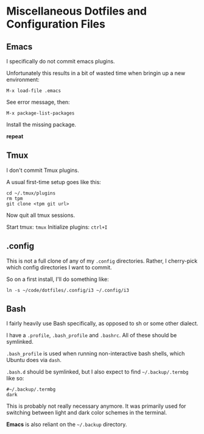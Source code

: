# Miscellaneous Dotfiles and Configuration Files

## Emacs
I specifically do not commit emacs plugins.

Unfortunately this results in a bit of wasted time when bringin up a new environment:

```
M-x load-file .emacs
```
See error message, then:

```
M-x package-list-packages
```
Install the missing package.

**repeat**

## Tmux
I don't commit Tmux plugins.

A usual first-time setup goes like this:

```
cd ~/.tmux/plugins
rm tpm
git clone <tpm git url>
```
Now quit all tmux sessions.

Start tmux: `tmux`
Initialize plugins: `ctrl+I`

## .config
This is not a full clone of any of my `.config` directories.
Rather, I cherry-pick which config directories I want to commit.

So on a first install, I'll do something like:

```
ln -s ~/code/dotfiles/.config/i3 ~/.config/i3
```
## Bash
I fairly heavily use Bash specifically, as opposed to sh or some other dialect.

I have a `.profile`, `.bash_profile` and `.bashrc`.  All of these should be symlinked.

`.bash_profile` is used when running non-interactive bash shells, which Ubuntu does via `dash`.

`.bash.d` should be symlinked, but I also expect to find `~/.backup/.termbg` like so:

```
#~/.backup/.termbg
dark
```
This is probably not really necessary anymore. It was primarily used for switching between light and dark color schemes in the terminal.

**Emacs** is also reliant on the `~/.backup` directory.